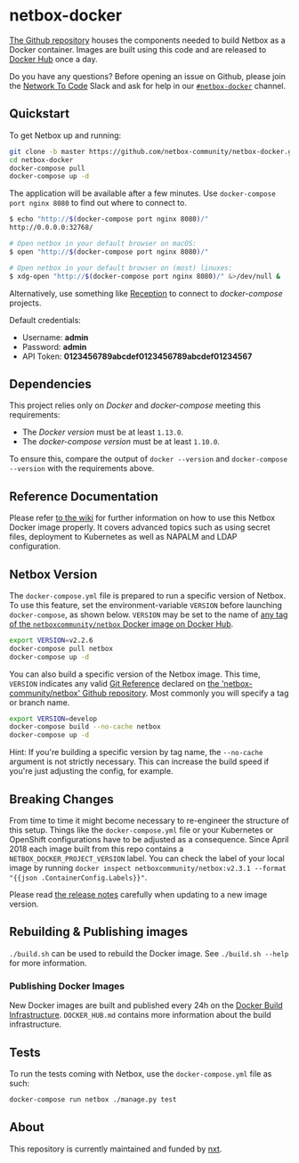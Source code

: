 # netbox-docker

[The Github repository](netbox-docker-github) houses the components needed to build Netbox as a Docker container.
Images are built using this code and are released to [Docker Hub][netbox-dockerhub] once a day.

Do you have any questions? Before opening an issue on Github, please join the [Network To Code][ntc-slack] Slack and ask for help in our [`#netbox-docker`][netbox-docker-slack] channel.

[netbox-dockerhub]: https://hub.docker.com/r/netboxcommunity/netbox/tags/
[netbox-docker-github]: https://github.com/netbox-community/netbox-docker/
[ntc-slack]: http://slack.networktocode.com/
[netbox-docker-slack]: https://slack.com/app_redirect?channel=netbox-docker&team=T09LQ7E9E

## Quickstart

To get Netbox up and running:

```bash
git clone -b master https://github.com/netbox-community/netbox-docker.git
cd netbox-docker
docker-compose pull
docker-compose up -d
```

The application will be available after a few minutes.
Use `docker-compose port nginx 8080` to find out where to connect to.

```bash
$ echo "http://$(docker-compose port nginx 8080)/"
http://0.0.0.0:32768/

# Open netbox in your default browser on macOS:
$ open "http://$(docker-compose port nginx 8080)/"

# Open netbox in your default browser on (most) linuxes:
$ xdg-open "http://$(docker-compose port nginx 8080)/" &>/dev/null &
```

Alternatively, use something like [Reception][docker-reception] to connect to _docker-compose_ projects.

Default credentials:

* Username: **admin**
* Password: **admin**
* API Token: **0123456789abcdef0123456789abcdef01234567**

[docker-reception]: https://github.com/nxt-engineering/reception

## Dependencies

This project relies only on *Docker* and *docker-compose* meeting this requirements:

* The *Docker version* must be at least `1.13.0`.
* The *docker-compose version* must be at least `1.10.0`.

To ensure this, compare the output of `docker --version` and `docker-compose --version` with the requirements above.

## Reference Documentation

Please refer [to the wiki][wiki] for further information on how to use this Netbox Docker image properly.
It covers advanced topics such as using secret files, deployment to Kubernetes as well as NAPALM and LDAP configuration.

[wiki]: https://github.com/netbox-community/netbox-docker/wiki/

## Netbox Version

The `docker-compose.yml` file is prepared to run a specific version of Netbox.
To use this feature, set the environment-variable `VERSION` before launching `docker-compose`, as shown below.
`VERSION` may be set to the name of
[any tag of the `netboxcommunity/netbox` Docker image on Docker Hub][netbox-dockerhub].

```bash
export VERSION=v2.2.6
docker-compose pull netbox
docker-compose up -d
```

You can also build a specific version of the Netbox image. This time, `VERSION` indicates any valid
[Git Reference][git-ref] declared on [the 'netbox-community/netbox' Github repository][netbox-github].
Most commonly you will specify a tag or branch name.

```bash
export VERSION=develop
docker-compose build --no-cache netbox
docker-compose up -d
```

Hint: If you're building a specific version by tag name, the `--no-cache` argument is not strictly necessary.
This can increase the build speed if you're just adjusting the config, for example.

[git-ref]: https://git-scm.com/book/en/v2/Git-Internals-Git-References
[netbox-github]: https://github.com/netbox-community/netbox/releases

## Breaking Changes

From time to time it might become necessary to re-engineer the structure of this setup.
Things like the `docker-compose.yml` file or your Kubernetes or OpenShift configurations have to be adjusted as a consequence.
Since April 2018 each image built from this repo contains a `NETBOX_DOCKER_PROJECT_VERSION` label.
You can check the label of your local image by running `docker inspect netboxcommunity/netbox:v2.3.1 --format "{{json .ContainerConfig.Labels}}"`.

Please read [the release notes][releases] carefully when updating to a new image version.

[releases]: https://github.com/netbox-community/netbox-docker/releases

## Rebuilding & Publishing images

`./build.sh` can be used to rebuild the Docker image. See `./build.sh --help` for more information.

### Publishing Docker Images

New Docker images are built and published every 24h on the [Docker Build Infrastructure][docker-build-infra].
`DOCKER_HUB.md` contains more information about the build infrastructure.

[docker-build-infra]: https://hub.docker.com/r/netboxcommunity/netbox/builds/

## Tests

To run the tests coming with Netbox, use the `docker-compose.yml` file as such:

```bash
docker-compose run netbox ./manage.py test
```

## About

This repository is currently maintained and funded by [nxt][nxt].

[nxt]: https://nxt.engineering/en/
